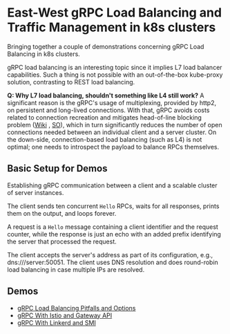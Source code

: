 # East-West gRPC Load Balancing and Traffic Management in k8s clusters

Bringing together a couple of demonstrations concerning gRPC Load Balancing in k8s clusters.

gRPC load balancing is an interesting topic since it implies L7 load balancer capabilities. Such a
thing is not possible with an out-of-the-box kube-proxy solution, contrasting to REST load balancing.

**Q: Why L7 load balancing, shouldn't something like L4 still work?** A significant reason is the gRPC's usage of multiplexing,
provided by http2, on persistent and long-lived connections. With that, gRPC avoids costs related to connection
recreation and mitigates head-of-line blocking problem ([Wiki](https://en.wikipedia.org/wiki/Head-of-line_blocking)
, [SO](https://stackoverflow.com/questions/45583861/how-does-http2-solve-head-of-line-blocking-hol-issue)),
which in turn significantly reduces the number of open connections needed between an individual client and a server
cluster. On the down-side, connection-based load balancing (such as L4) is not optimal; one needs to introspect the
payload to balance RPCs themselves.

## Basic Setup for Demos

Establishing gRPC communication between a client and a scalable cluster of server instances.

The client sends ten concurrent `Hello` RPCs, waits for all responses, prints them on the output, and loops forever.

A request is a `Hello` message containing a client identifier and the request counter, while the response is just an
echo with an added prefix identifying the server that processed the request.

The client accepts the server's address as part of its configuration, e.g., dns:///server:50051. The client uses DNS
resolution and does round-robin load balancing in case multiple IPs are resolved.

## Demos

* [gRPC Load Balancing Pitfalls and Options](gRPCLoadBalancingBasics.md)
* [gRPC With Istio and Gateway API](gRPCIstioGatewayMesh.md)
* [gRPC With Linkerd and SMI](gRPCLinkerdSMI.md)